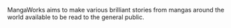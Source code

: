 MangaWorks aims to make various brilliant stories from mangas around the world available to be read to the general public.